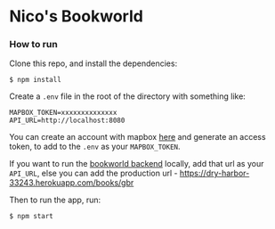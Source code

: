 # Nico's Bookworld

### How to run
Clone this repo, and install the dependencies:

```
$ npm install
```

Create a `.env` file in the root of the directory with something like:

```
MAPBOX_TOKEN=xxxxxxxxxxxxxx
API_URL=http://localhost:8080
```

You can create an account with mapbox [here](https://mapbox.com) and generate an access token, to add to the `.env` as your `MAPBOX_TOKEN`.

If you want to run the [bookworld backend](https://github.com/ewansheldon/bookworld-api) locally, add that url as your `API_URL`, else you can add the production url - https://dry-harbor-33243.herokuapp.com/books/gbr 

Then to run the app, run:

```
$ npm start
```
